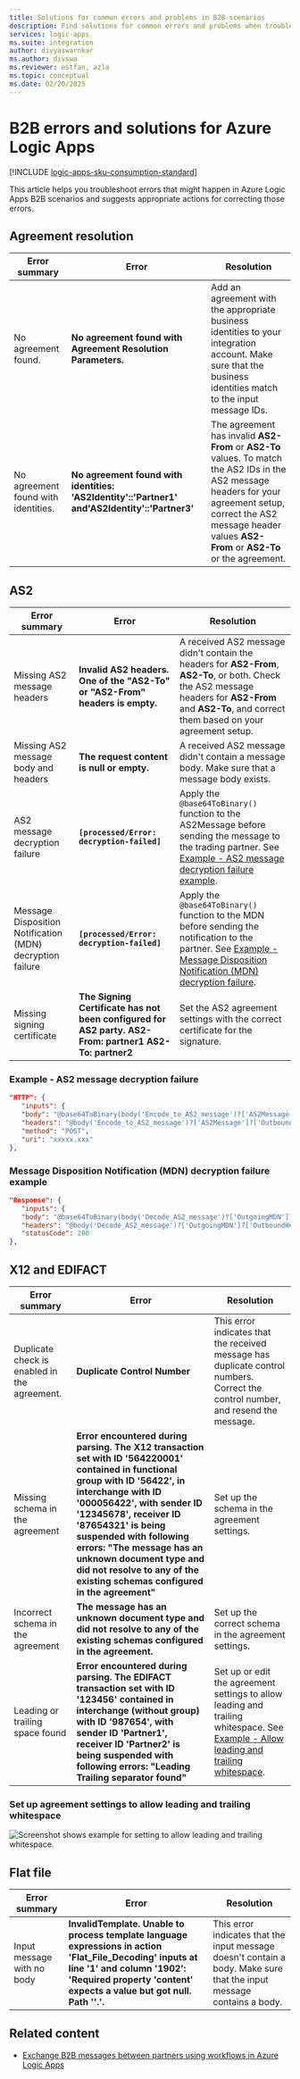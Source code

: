 ```yaml
---
title: Solutions for common errors and problems in B2B scenarios
description: Find solutions for common errors and problems when troubleshooting B2B scenarios in Azure Logic Apps.
services: logic-apps
ms.suite: integration
author: divyaswarnkar
ms.author: divswa
ms.reviewer: estfan, azla
ms.topic: conceptual
ms.date: 02/20/2025
---
```


# B2B errors and solutions for Azure Logic Apps

[!INCLUDE [logic-apps-sku-consumption-standard](../../includes/logic-apps-sku-consumption-standard.md)]

This article helps you troubleshoot errors that might happen in Azure Logic Apps B2B scenarios and suggests appropriate actions for correcting those errors.

## Agreement resolution

| Error summary | Error | Resolution |
|---------------|-------|------------|
| No agreement found. | **No agreement found with Agreement Resolution Parameters.** | Add an agreement with the appropriate business identities to your integration account. Make sure that the business identities match to the input message IDs. |
| No agreement found with identities. | **No agreement found with identities: 'AS2Identity'::'Partner1' and'AS2Identity'::'Partner3'** | The agreement has invalid **AS2-From** or **AS2-To** values. To match the AS2 IDs in the AS2 message headers for your agreement setup, correct the AS2 message header values **AS2-From** or **AS2-To** or the agreement. |

## AS2

| Error summary | Error | Resolution |
|---------------|-------|------------|
| Missing AS2 message headers | **Invalid AS2 headers. One of the "AS2-To" or "AS2-From" headers is empty.** | A received AS2 message didn't contain the headers for **AS2-From**, **AS2-To**, or both. Check the AS2 message headers for **AS2-From** and **AS2-To**, and correct them based on your agreement setup. |
| Missing AS2 message body and headers | **The request content is null or empty.** | A received AS2 message didn't contain a message body. Make sure that a message body exists. |
| AS2 message decryption failure | **`[processed/Error: decryption-failed]`** | Apply the `@base64ToBinary()` function to the AS2Message before sending the message to the trading partner. See [Example - AS2 message decryption failure example](#as2-decryption-failure). |
| Message Disposition Notification (MDN) decryption failure | **`[processed/Error: decryption-failed]`** | Apply the `@base64ToBinary()` function to the MDN before sending the notification to the partner. See [Example - Message Disposition Notification (MDN) decryption failure](mdn-decryption-failure). |
| Missing signing certificate | **The Signing Certificate has not been configured for AS2 party. AS2-From: partner1 AS2-To: partner2** | Set the AS2 agreement settings with the correct certificate for the signature. |

<a name="as2-decryption-failure"></a>
### Example - AS2 message decryption failure

```json
"HTTP": {
   "inputs": {
   "body": "@base64ToBinary(body('Encode_to_AS2_message')?['AS2Message']?['Content'])",
   "headers": "@body('Encode_to_AS2_message')?['AS2Message']?['OutboundHeaders']",
   "method": "POST",
   "uri": "xxxxx.xxx"
},
``` 

<a name="mdn-decryption-failure"></a>
### Message Disposition Notification (MDN) decryption failure example

```json
"Response": {
   "inputs": {
   "body": "@base64ToBinary(body('Decode_AS2_message')?['OutgoingMDN']?['Content'])",
   "headers": "@body('Decode_AS2_message')?['OutgoingMDN']?['OutboundHeaders']",
   "statusCode": 200
},               
``` 

## X12 and EDIFACT

| Error summary | Error | Resolution |
|---------------|-------|------------|
| Duplicate check is enabled in the agreement. | **Duplicate Control Number** | This error indicates that the received message has duplicate control numbers. Correct the control number, and resend the message. |
| Missing schema in the agreement | **Error encountered during parsing. The X12 transaction set with ID '564220001' contained in functional group with ID '56422', in interchange with ID '000056422', with sender ID '12345678', receiver ID '87654321' is being suspended with following errors: "The message has an unknown document type and did not resolve to any of the existing schemas configured in the agreement"** | Set up the schema in the agreement settings. |
| Incorrect schema in the agreement | **The message has an unknown document type and did not resolve to any of the existing schemas configured in the agreement.** | Set up the correct schema in the agreement settings. |
| Leading or trailing space found | **Error encountered during parsing. The EDIFACT transaction set with ID '123456' contained in interchange (without group) with ID '987654', with sender ID 'Partner1', receiver ID 'Partner2' is being suspended with following errors: "Leading Trailing separator found"** | Set up or edit the agreement settings to allow leading and trailing whitespace. See [Example - Allow leading and trailing whitespace](#allow-leading-trailing-whitespace). |

<a name="allow-leading-trailing-whitespace"></a>
### Set up agreement settings to allow leading and trailing whitespace

![Screenshot shows example for setting to allow leading and trailing whitespace.](./media/logic-apps-enterprise-integration-b2b-list-errors-solutions/leadingandtrailing.png)

## Flat file

| Error summary | Error | Resolution |
|---------------|-------|------------|
| Input message with no body | **InvalidTemplate. Unable to process template language expressions in action 'Flat_File_Decoding' inputs at line '1' and column '1902': 'Required property 'content' expects a value but got null. Path ''.'.** | This error indicates that the input message doesn't contain a body. Make sure that the input message contains a body. |

## Related content

- [Exchange B2B messages between partners using workflows in Azure Logic Apps](/azure/logic-apps/logic-apps-enterprise-integration-b2b)
